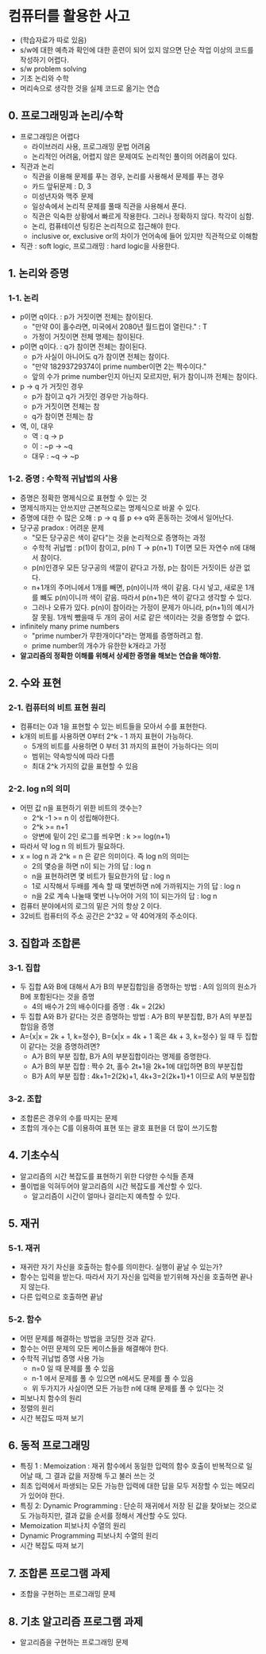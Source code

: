 # 컴퓨터를 활용한 사고
- (학습자료가 따로 있음)
- s/w에 대한 예측과 확인에 대한 훈련이 되어 있지 않으면 단순 작업 이상의 코드를 작성하기 어렵다.
- s/w problem solving
- 기초 논리와 수학
- 머리속으로 생각한 것을 실제 코드로 옮기는 연습

## 0. 프로그래밍과 논리/수학
- 프로그래밍은 어렵다
    - 라이브러리 사용, 프로그래밍 문법 어려움
    - 논리적인 어려움, 어렵지 않은 문제여도 논리적인 풀이의 어려움이 있다.
- 직관과 논리    
    - 직관을 이용해 문제를 푸는 경우, 논리를 사용해서 문제를 푸는 경우
    - 카드 앞뒤문제 : D, 3
    - 미성년자와 맥주 문제 
    - 일상속에서 논리적 문제를 풀때 직관을 사용해서 푼다.
    - 직관은 익숙한 상황에서 빠르게 작용한다. 그러나 정확하지 않다. 착각이 심함.
    - 논리, 컴퓨테이션 팅킹은 논리적으로 접근해야 한다.
    - inclusive or, exclusive or의 차이가 언어속에 들어 있지만 직관적으로 이해함
- 직관 : soft logic, 프로그래밍 : hard logic을 사용한다.

## 1. 논리와 증명

### 1-1. 논리
- p이면 q이다. : p가 거짓이면 전체는 참이된다.
    - "만약 0이 홀수라면, 미국에서 2080년 월드컵이 열린다." : T 
    - 가정이 거짓이면 전체 명제는 참이된다.
- p이면 q이다. : q가 참이면 전체는 참이된다.
    - p가 사실이 아니어도 q가 참이면 전체는 참이다.
    - "만약 18293729374이 prime number이면 2는 짝수이다."
    - 앞의 수가 prime number인지 아닌지 모르지만, 뒤가 참이니까 전체는 참이다.
- p -> q 가 거짓인 경우
    - p가 참이고 q가 거짓인 경우만 가능하다.
    - p가 거짓이면 전체는 참
    - q가 참이면 전체는 참
- 역, 이, 대우
    - 역 : q -> p
    - 이 : ~p -> ~q
    - 대우 : ~q -> ~p

### 1-2. 증명 : 수학적 귀납법의 사용 
- 증명은 정확한 명제식으로 표현할 수 있는 것
- 명제식까지는 안쓰지만 근본적으로는 명제식으로 바꿀 수 있다.
- 증명에 대한 수 많은 오해 : p -> q 를 p <-> q와 혼동하는 것에서 일어난다.
- 당구공 pradox : 어려운 문제
    - "모든 당구공은 색이 같다"는 것을 논리적으로 증명하는 과정
    - 수학적 귀납법 : p(1)이 참이고, p(n) T -> p(n+1) T이면 모든 자연수 n에 대해서 참이다.
    - p(n)인경우 모든 당구공의 색깔이 같다고 가정, p는 참이든 거짓이든 상관 없다.
    - n+1개의 주머니에서 1개를 빼면, p(n)이니까 색이 같음. 다시 넣고, 새로운 1개를 뺴도 p(n)이니까 색이 같음. 따라서 p(n+1)은 색이 같다고 생각할 수 있다.
    - 그러나 오류가 있다. p(n)이 참이라는 가정이 문제가 아니라, p(n+1)의 예시가 잘 못됨. 1개씩 뺐을때 두 개의 공이 서로 같은 색이라는 것을 증명할 수 없다.
- infinitely many prime numbers
    - "prime number가 무한개이다"라는 명제를 증명하려고 함.
    - prime number의 개수가 유한한 k개라고 가정
- **알고리즘의 정확한 이해를 위해서 상세한 증명을 해보는 연습을 해야함.**

## 2. 수와 표현

### 2-1. 컴퓨터의 비트 표현 원리
- 컴퓨터는 0과 1을 표현할 수 있는 비트들을 모아서 수를 표현한다.
- k개의 비트를 사용하면 0부터 2^k - 1 까지 표현이 가능하다.
    - 5개의 비트를 사용하면 0 부터 31 까지의 표현이 가능하다는 의미
    - 범위는 약속방식에 따라 다름
    - 최대 2^k 가지의 값을 표현할 수 있음

### 2-2. log n의 의미
- 어떤 값 n을 표현하기 위한 비트의 갯수는?
    - 2^k -1 >= n 이 성립해야한다.
    - 2^k >= n+1
    - 양변에 밑이 2인 로그를 씌우면 : k >= log(n+1)
- 따라서 약 log n 의 비트가 필요하다.
- x = log n 과 2^k = n 은 같은 의미이다. 즉 log n의 의미는
    - 2의 몇승을 하면 n이 되는 가의 답 : log n
    - n을 표현하려면 몇 비트가 필요한가의 답 : log n
    - 1로 시작해서 두배를 계속 할 때 몇번하면 n에 가까워지는 가의 답 : log n
    - n을 2로 계속 나눌때 몇번 나누어야 거의 1이 되는가의 답 : log n
- 컴퓨터 분야에서의 로그의 밑은 거의 항상 2 이다.
- 32비트 컴퓨터의 주소 공간은 2^32 = 약 40억개의 주소이다.

## 3. 집합과 조합론

### 3-1. 집합
- 두 집합 A와 B에 대해서 A가 B의 부분집합임을 증명하는 방법 : A의 임의의 원소가 B에 포함된다는 것을 증명
    - 4의 배수가 2의 배수이다를 증명 : 4k = 2(2k)
- 두 집합 A와 B가 같다는 것은 증명하는 방법 : A가 B의 부분집합, B가 A의 부분집합임을 증명
- A={x|x = 2k + 1, k=정수}, B={x|x = 4k + 1 혹은 4k + 3, k=정수} 일 때 두 집합이 같다는 것을 증명하려면?
    - A가 B의 부분 집합, B가 A의 부분집합이라는 명제를 증명한다.
    - A가 B의 부분 집합 : 짝수 2t, 홀수 2t+1을 2k+1에 대입하면 B의 부분집합
    - B가 A의 부분 집합 : 4k+1=2(2k)+1, 4k+3=2(2k+1)+1 이므로 A의 부분집합

### 3-2. 조합
- 조합론은 경우의 수를 따지는 문제
- 조합의 개수는 C를 이용하여 표현 또는 괄호 표현을 더 많이 쓰기도함

## 4. 기초수식
- 알고리즘의 시간 복잡도를 표현하기 위한 다양한 수식들 존재
- 풀이법을 익혀두어야 알고리즘의 시간 복잡도를 계산할 수 있다.
    - 알고리즘이 시간이 얼마나 걸리는지 예측할 수 있다.

## 5. 재귀

### 5-1. 재귀
- 재귀란 자기 자신을 호출하는 함수를 의미한다. 실행이 끝날 수 있는가?
- 함수는 입력을 받는다. 따라서 자기 자신을 입력을 받기위해 자신을 호출하면 끝나지 않는다.
- 다른 입력으로 호출하면 끝남

### 5-2. 함수
- 어떤 문제를 해결하는 방법을 코딩한 것과 같다.
- 함수는 어떤 문제의 모든 케이스들을 해결해야 한다.
- 수학적 귀납법 증명 사용 가능
    - n=0 일 때 문제를 풀 수 있음
    - n-1 에서 문제를 풀 수 있으면 n에서도 문제를 풀 수 있음
    - 위 두가지가 사실이면 모든 가능한 n에 대해 문제를 풀 수 있다는 것
- 피보나치 함수의 원리
- 정렬의 원리
- 시간 복잡도 따져 보기

## 6. 동적 프로그래밍
- 특징 1 : Memoization : 재귀 함수에서 동일한 입력의 함수 호출이 반복적으로 일어날 때, 그 결과 값을 저장해 두고 불러 쓰는 것
- 최초 입력에서 파생되는 모든 가능한 입력에 대한 답을 모두 저장할 수 있는 메모리가 있어야 한다.
- 특징 2: Dynamic Programming : 단순히 재귀에서 저장 된 값을 찾아보는 것으로도 가능하지만, 결과 값을 순서를 정해서 계산할 수도 있다.
- Memoization 피보나치 수열의 원리
- Dynamic Programming 피보나치 수열의 원리
- 시간 복잡도 따져 보기

## 7. 조합론 프로그램 과제
- 조합을 구현하는 프로그래밍 문제

## 8. 기초 알고리즘 프로그램 과제
- 알고리즘을 구현하는 프로그래밍 문제

